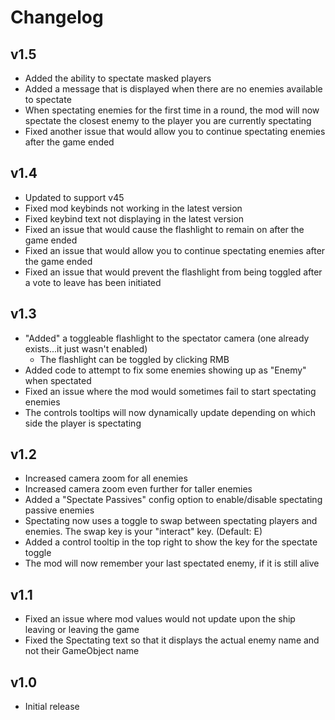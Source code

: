 # Changelog

## v1.5
- Added the ability to spectate masked players
- Added a message that is displayed when there are no enemies available to spectate
- When spectating enemies for the first time in a round, the mod will now spectate the closest enemy to the player you are currently spectating
- Fixed another issue that would allow you to continue spectating enemies after the game ended

## v1.4
- Updated to support v45
- Fixed mod keybinds not working in the latest version
- Fixed keybind text not displaying in the latest version
- Fixed an issue that would cause the flashlight to remain on after the game ended
- Fixed an issue that would allow you to continue spectating enemies after the game ended
- Fixed an issue that would prevent the flashlight from being toggled after a vote to leave has been initiated

## v1.3
- "Added" a toggleable flashlight to the spectator camera (one already exists...it just wasn't enabled)
   - The flashlight can be toggled by clicking RMB
- Added code to attempt to fix some enemies showing up as "Enemy" when spectated
- Fixed an issue where the mod would sometimes fail to start spectating enemies
- The controls tooltips will now dynamically update depending on which side the player is spectating

## v1.2
- Increased camera zoom for all enemies
- Increased camera zoom even further for taller enemies
- Added a "Spectate Passives" config option to enable/disable spectating passive enemies
- Spectating now uses a toggle to swap between spectating players and enemies. The swap key is your "interact" key. (Default: E)
- Added a control tooltip in the top right to show the key for the spectate toggle
- The mod will now remember your last spectated enemy, if it is still alive

## v1.1
- Fixed an issue where mod values would not update upon the ship leaving or leaving the game
- Fixed the Spectating text so that it displays the actual enemy name and not their GameObject name

## v1.0
- Initial release